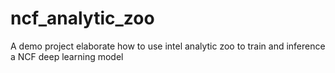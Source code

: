 # ncf_analytic_zoo
A demo project elaborate how to use intel analytic zoo to train and inference a NCF deep learning model 
